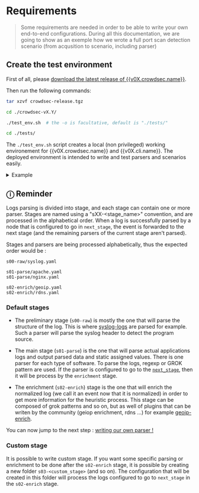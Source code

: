 # Requirements

>Some requirements are needed in order to be able to write your own end-to-end configurations.
>During all this documentation, we are going to show as an exemple how we wrote a full port scan detection scenario (from acqusition to scenario, including parser)

## Create the test environment

First of all, please [download the latest release of {{v0X.crowdsec.name}}](https://github.com/crowdsecurity/crowdsec/releases).

Then run the following commands:

```bash
tar xzvf crowdsec-release.tgz
```
```bash
cd ./crowdsec-vX.Y/
```
```bash
./test_env.sh  # the -o is facultative, default is "./tests/"
```
```bash
cd ./tests/
```

The `./test_env.sh` script creates a local (non privileged) working environement for {{v0X.crowdsec.name}} and {{v0X.cli.name}}.
The deployed environment is intended to write and test parsers and scenarios easily.


<details>
  <summary>Example</summary>

```bash
$ tar xzvf ./crowdsec-release.tgz
$ cd ./crowdsec-v0.0.18/
$ ./test_env.sh 
[09/05/2020:20:02:19][INFO] Creating test arboresence in /tmp/crowdsec-v0.0.18/tests
[09/05/2020:20:02:19][INFO] Arboresence created
[09/05/2020:20:02:19][INFO] Copying needed files for tests environment
[09/05/2020:20:02:19][INFO] Files copied
[09/05/2020:20:02:19][INFO] Setting up configurations
INFO[0000] Failed to open config /tmp/crowdsec-v0.0.18/tests/config/crowdsec-cli/config : open /tmp/crowdsec-v0.0.18/tests/config/crowdsec-cli/config: no such file or directory 
WARN[0000] creating skeleton!                           
INFO[0000] wrote config to /tmp/crowdsec-v0.0.18/tests/config/crowdsec-cli/config  
INFO[0000] wrote config to /tmp/crowdsec-v0.0.18/tests/config/crowdsec-cli/config  
INFO[0000] Wrote new 45625 bytes index to /tmp/crowdsec-v0.0.18/tests/config/crowdsec-cli/.index.json 
INFO[0000] crowdsecurity/syslog-logs : OK               
INFO[0000] crowdsecurity/geoip-enrich : OK              
INFO[0000] crowdsecurity/dateparse-enrich : OK          
INFO[0001] crowdsecurity/linux : OK                     
INFO[0001] /tmp/crowdsec-v0.0.18/tests/config/collections doesn\'t exist, create 
INFO[0001] /tmp/crowdsec-v0.0.18/tests/config/parsers/s00-raw doesn\'t exist, create 
INFO[0001] Enabled parsers : crowdsecurity/syslog-logs  
INFO[0001] /tmp/crowdsec-v0.0.18/tests/config/parsers/s02-enrich doesn\'t exist, create 
INFO[0001] Enabled parsers : crowdsecurity/geoip-enrich 
INFO[0001] Enabled parsers : crowdsecurity/dateparse-enrich 
INFO[0001] Enabled collections : crowdsecurity/linux    
INFO[0001] Enabled crowdsecurity/linux                  
[09/05/2020:20:02:20][INFO] Environment is ready in /tmp/crowdsec-v0.0.18/tests
```

</details>

## &#9432; Reminder

Logs parsing is divided into stage, and each stage can contain one or more parser. Stages are named using a "sXX-<stage_name>" convention, and are processed in the alphabetical order. When a log is successfully parsed by a node that is configured to go in `next_stage`, the event is forwarded to the next stage (and the remaining parsers of the current stage aren't parsed).

Stages and parsers are being processed alphabetically, thus the expected order would be :

```
s00-raw/syslog.yaml

s01-parse/apache.yaml
s01-parse/nginx.yaml

s02-enrich/geoip.yaml
s02-enrich/rdns.yaml
```

### Default stages

- The preliminary stage (`s00-raw`) is mostly the one that will parse the structure of the log. This is where [syslog-logs](https://hub.crowdsec.net/author/crowdsecurity/configurations/syslog-logs) are parsed for example. Such a parser will parse the syslog header to detect the program source.
 
- The main stage (`s01-parse`) is the one that will parse actual applications logs and output parsed data and static assigned values. There is one parser for each type of software. To parse the logs, regexp or GROK pattern are used. If the parser is configured to go to the [`next_stage`](/Crowdsec/v0/references/parsers/#onsuccess), then it will be process by the `enrichment` stage.

- The enrichment (`s02-enrich`) stage is the one that will enrich the normalized log (we call it an event now that it is normalized) in order to get more information for the heuristic process. This stage can be composed of grok patterns and so on, but as well of plugins that can be writen by the community (geiop enrichment, rdns ...) for example [geoip-enrich](https://hub.crowdsec.net/author/crowdsecurity/configurations/geoip-enrich).


You can now jump to the next step : [writing our own parser !](/Crowdsec/v0/write_configurations/parsers/)


### Custom stage

It is possible to write custom stage. If you want some specific parsing or enrichment to be done after the `s02-enrich` stage, it is possible by creating a new folder `s03-<custom_stage>` (and so on). The configuration that will be created in this folder will process the logs configured to go to `next_stage` in the `s02-enrich` stage. 

